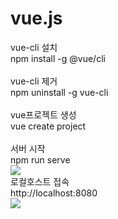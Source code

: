 # vue.js

vue-cli 설치<br/>
npm install -g @vue/cli<br/>
<br/>
vue-cli 제거<br/>
npm uninstall -g vue-cli<br/>
<br/>
vue프로젝트 생성<br/>
vue create project<br/>
<br/>
서버 시작<br/>
npm run serve<br/>
<img src="/kaudo/vue.js/blob/master/%23etc/npm_run_serve.png?raw=true"/>
<br/>
로컬호스트 접속<br/>
http://localhost:8080<br/>
<img src="/kaudo/vue.js/blob/master/%23etc/localhost8080.png?raw=true"/>
